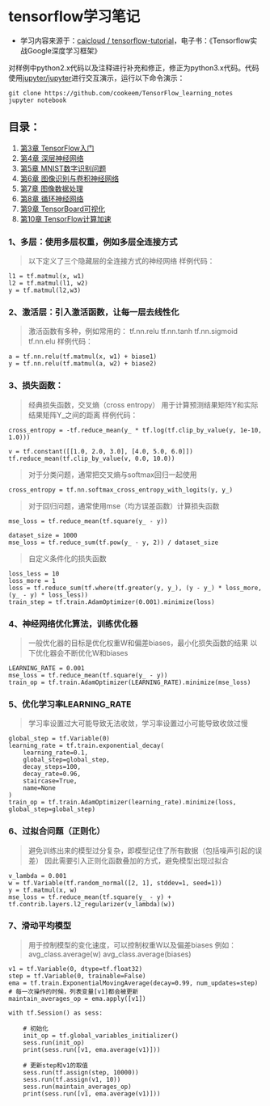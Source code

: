 # tensorflow学习笔记

- 学习内容来源于：[caicloud / tensorflow-tutorial](https://github.com/caicloud/tensorflow-tutorial)，电子书：《Tensorflow实战Google深度学习框架》

对样例中python2.x代码以及注释进行补充和修正，修正为python3.x代码。代码使用[jupyter/jupyter](https://github.com/jupyter/jupyter)进行交互演示，运行以下命令演示：

```
git clone https://github.com/cookeem/TensorFlow_learning_notes
jupyter notebook
```

## 目录：
1. [第3章 TensorFlow入门](Chapter03)
1. [第4章 深层神经网络](Chapter04)
1. [第5章 MNIST数字识别问题](Chapter05)
1. [第6章 图像识别与卷积神经网络](Chapter06)
1. [第7章 图像数据处理](Chapter07)
1. [第8章 循环神经网络](Chapter08)
1. [第9章 TensorBoard可视化](Chapter09)
1. [第10章 TensorFlow计算加速](Chapter10)

### 1、多层：使用多层权重，例如多层全连接方式
> 以下定义了三个隐藏层的全连接方式的神经网络
> 样例代码：

```
l1 = tf.matmul(x, w1)
l2 = tf.matmul(l1, w2)
y = tf.matmul(l2,w3)
```

### 2、激活层：引入激活函数，让每一层去线性化
> 激活函数有多种，例如常用的：
> tf.nn.relu
> tf.nn.tanh
> tf.nn.sigmoid
> tf.nn.elu
> 样例代码：

```
a = tf.nn.relu(tf.matmul(x, w1) + biase1)
y = tf.nn.relu(tf.matmul(a, w2) + biase2)
```

### 3、损失函数：
> 经典损失函数，交叉熵（cross entropy）
> 用于计算预测结果矩阵Y和实际结果矩阵Y_之间的距离
> 样例代码：

```
cross_entropy = -tf.reduce_mean(y_ * tf.log(tf.clip_by_value(y, 1e-10, 1.0)))
```

```
v = tf.constant([[1.0, 2.0, 3.0], [4.0, 5.0, 6.0]])
tf.reduce_mean(tf.clip_by_value(v, 0.0, 10.0))
```

> 对于分类问题，通常把交叉熵与softmax回归一起使用

```
cross_entropy = tf.nn.softmax_cross_entropy_with_logits(y, y_)
```

> 对于回归问题，通常使用mse（均方误差函数）计算损失函数

```
mse_loss = tf.reduce_mean(tf.square(y_ - y))

dataset_size = 1000
mse_loss = tf.reduce_sum(tf.pow(y_ - y, 2)) / dataset_size
```

> 自定义条件化的损失函数

```
loss_less = 10
loss_more = 1
loss = tf.reduce_sum(tf.where(tf.greater(y, y_), (y - y_) * loss_more, (y_ - y) * loss_less))
train_step = tf.train.AdamOptimizer(0.001).minimize(loss)
```

### 4、神经网络优化算法，训练优化器
> 一般优化器的目标是优化权重W和偏差biases，最小化损失函数的结果
> 以下优化器会不断优化W和biases

```
LEARNING_RATE = 0.001
mse_loss = tf.reduce_mean(tf.square(y_ - y))
train_op = tf.train.AdamOptimizer(LEARNING_RATE).minimize(mse_loss)
```

### 5、优化学习率LEARNING_RATE
> 学习率设置过大可能导致无法收敛，学习率设置过小可能导致收敛过慢

```
global_step = tf.Variable(0)
learning_rate = tf.train.exponential_decay(
    learning_rate=0.1, 
    global_step=global_step, 
    decay_steps=100, 
    decay_rate=0.96, 
    staircase=True, 
    name=None
)
train_op = tf.train.AdamOptimizer(learning_rate).minimize(loss, global_step=global_step)
```

### 6、过拟合问题（正则化）
> 避免训练出来的模型过分复杂，即模型记住了所有数据（包括噪声引起的误差）
> 因此需要引入正则化函数叠加的方式，避免模型出现过拟合

```
v_lambda = 0.001
w = tf.Variable(tf.random_normal([2, 1], stddev=1, seed=1))
y = tf.matmul(x, w)
mse_loss = tf.reduce_mean(tf.square(y_ - y) + tf.contrib.layers.l2_regularizer(v_lambda)(w))
```

### 7、滑动平均模型
> 用于控制模型的变化速度，可以控制权重W以及偏差biases
> 例如：avg_class.average(w) avg_class.average(biases)

```
v1 = tf.Variable(0, dtype=tf.float32)
step = tf.Variable(0, trainable=False)
ema = tf.train.ExponentialMovingAverage(decay=0.99, num_updates=step)
# 每一次操作的时候，列表变量[v1]都会被更新
maintain_averages_op = ema.apply([v1]) 

with tf.Session() as sess:
    
    # 初始化
    init_op = tf.global_variables_initializer()
    sess.run(init_op)
    print(sess.run([v1, ema.average(v1)]))
    
    # 更新step和v1的取值
    sess.run(tf.assign(step, 10000))  
    sess.run(tf.assign(v1, 10))
    sess.run(maintain_averages_op)
    print(sess.run([v1, ema.average(v1)]))
```
